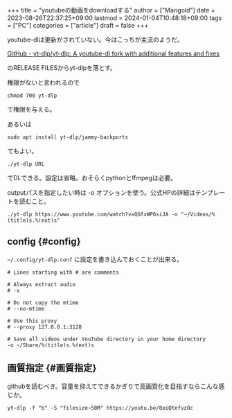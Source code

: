 +++
title = "youtubeの動画をdownloadする"
author = ["Marigold"]
date = 2023-08-26T22:37:25+09:00
lastmod = 2024-01-04T10:48:18+09:00
tags = ["PC"]
categories = ["article"]
draft = false
+++

youtube-dlは更新がされていない。今はこっちが主流のようだ。

[GitHub - yt-dlp/yt-dlp: A youtube-dl fork with additional features and fixes](https://github.com/yt-dlp/yt-dlp)

のRELEASE FILESからyt-dlpを落とす。

権限がないと言われるので

```shell
chmod 700 yt-dlp
```

で権限を与える。

あるいは

```shell
sudo apt install yt-dlp/jammy-backports
```

でもよい。

```shell
./yt-dlp URL
```

でDLできる。設定は省略。おそらくpythonとffmpegは必要。

outputパスを指定したい時は -o オプションを使う。公式HPの詳細はテンプレートを読むこと。

```shell
./yt-dlp https://www.youtube.com/watch?v=QGfxWP6siJA -o "~/Videos/%(title)s.%(ext)s"
```


## config {#config}

`~/.config/yt-dlp.conf` に設定を書き込んでおくことが出来る。

```text
# Lines starting with # are comments

# Always extract audio
# -x

# Do not copy the mtime
# --no-mtime

# Use this proxy
# --proxy 127.0.0.1:3128

# Save all videos under YouTube directory in your home directory
-o ~/Share/%(title)s.%(ext)s
```


## 画質指定 {#画質指定}

githubを読むべき。容量を抑えてできるかぎりで高画質化を目指すならこんな感じか。

`yt-dlp -f "b" -S "filesize~50M" https://youtu.be/8oiQtefvzOc`
